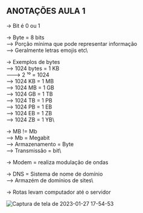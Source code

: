 ## ANOTAÇÕES AULA 1

-> Bit é 0 ou 1

-> Byte = 8 bits\
    --> Porção mínima que pode representar informação\
    --> Geralmente letras emojis etc\

-> Exemplos de bytes\
    --> 1024 bytes = 1 KB\
        ---> 2 ¹⁰ = 1024\
    --> 1024 KB = 1 MB\
    --> 1024 MB = 1 GB\
    --> 1024 GB = 1 TB\
    --> 1024 TB = 1 PB\
    --> 1024 PB = 1 EB\
    --> 1024 EB = 1 ZB\
    --> 1024 ZB = 1 YB\

-> MB != Mb\
    --> Mb = Megabit\
    --> Armazenamento = Byte\
    --> Transmissão = bit\

-> Modem = realiza modulação de ondas

-> DNS = Sistema de nome de domínio\
    --> Armazém de domínios de sites\

-> Rotas levam computador até o servidor

![Captura de tela de 2023-01-27 17-54-53](https://user-images.githubusercontent.com/94874934/215195307-d695234f-475b-4009-acd6-c9825e37d59e.png)